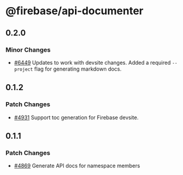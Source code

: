 # @firebase/api-documenter

## 0.2.0
### Minor Changes

- [#6449](https://github.com/firebase/firebase-js-sdk/pull/6449) Updates to work with devsite changes. Added a required `--project` flag for generating markdown docs.
## 0.1.2
### Patch Changes

- [#4931](https://github.com/firebase/firebase-js-sdk/pull/4931) Support toc generation for Firebase devsite.
## 0.1.1
### Patch Changes

- [#4869](https://github.com/firebase/firebase-js-sdk/pull/4869) Generate API docs for namespace members
